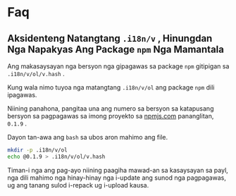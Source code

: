 # Faq

## Aksidenteng Natangtang `.i18n/v` , Hinungdan Nga Napakyas Ang Package `npm` Nga Mamantala

Ang makasaysayan nga bersyon nga gipagawas sa package `npm` gitipigan sa `.i18n/v/ol/v.hash` .

Kung wala nimo tuyoa nga matangtang `.i18n/v/ol` ang package `npm` dili ipagawas.

Niining panahona, pangitaa una ang numero sa bersyon sa katapusang bersyon sa pagpagawas sa imong proyekto sa [npmjs.com](//npmjs.com) pananglitan, `0.1.9` .

Dayon tan-awa ang `bash` sa ubos aron mahimo ang file.

```bash
mkdir -p .i18n/v/ol
echo @0.1.9 > .i18n/v/ol/v.hash
```

Timan-i nga ang pag-ayo niining paagiha mawad-an sa kasaysayan sa payl, nga dili mahimo nga hinay-hinay nga i-update ang sunod nga pagpagawas, ug ang tanang sulod i-repack ug i-upload kausa.